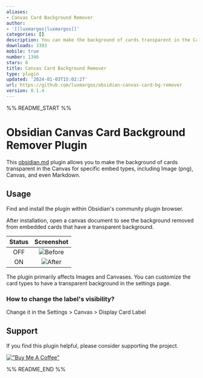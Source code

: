 ```yaml
---
aliases:
- Canvas Card Background Remover
author:
- '[[luxmargos|luxmargos]]'
categories: []
description: You can make the background of cards transparent in the Canvas
downloads: 3393
mobile: true
number: 1346
stars: 6
title: Canvas Card Background Remover
type: plugin
updated: '2024-01-03T15:02:27'
url: https://github.com/luxmargos/obsidian-canvas-card-bg-remover
version: 0.1.4
---
```


%% README_START %%

# Obsidian Canvas Card Background Remover Plugin

This [obsidian.md](https://obsidian.md)  plugin allows you to make the background of cards transparent
in the Canvas for specific embed types, including Image (png), Canvas, and even Markdown.

## Usage

Find and install the plugin within Obsidian's community plugin browser.

After installation, open a canvas document to see the background removed
from embedded cards that have a transparent background.

| Status  | Screenshot                       |
|:-------:|:--------------------------------:|
| OFF     |![Before](doc/before.jpg "Before")|
| ON      |![After](doc/after.jpg "After")   |

The plugin primarily affects Images and Canvases.
You can customize the card types to have a transparent background in the settings page.

### How to change the label's visibility?

Change it in the Settings > Canvas > Display Card Label

## Support

If you find this plugin helpful, please consider supporting the project.

[!["Buy Me A Coffee"](https://www.buymeacoffee.com/assets/img/custom_images/orange_img.png)](https://www.buymeacoffee.com/luxmargos)

%% README_END %%
